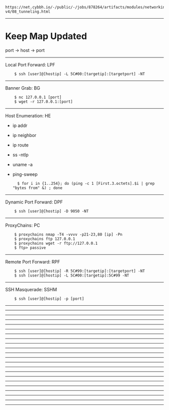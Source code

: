     https://net.cybbh.io/-/public/-/jobs/878264/artifacts/modules/networking/slides-v4/08_tunneling.html
_________________________________________________________________________________________________________________
# Keep Map Updated
port -> host -> port
_________________________________________________________________________________________________________________
Local Port Forward: LPF

        $ ssh [user]@[hostip] -L 5C#00:[targetip]:[targetport] -NT
_________________________________________________________________________________________________________________
Banner Grab: BG

        $ nc 127.0.0.1 [port]
        $ wget -r 127.0.0.1:[port]
_________________________________________________________________________________________________________________
Host Enumeration: HE

- ip addr
- ip neighbor
- ip route
- ss -ntlp
- uname -a
- ping-sweep

        $ for i in {1..254}; do (ping -c 1 [First.3.octets].$i | grep "bytes from" &) ; done
_________________________________________________________________________________________________________________
Dynamic Port Forward: DPF

        $ ssh [user]@[hostip] -D 9050 -NT
_________________________________________________________________________________________________________________
ProxyChains: PC

        $ proxychains nmap -T4 -vvvv -p21-23,80 [ip] -Pn
        $ proxychains ftp 127.0.0.1
        $ proxychains wget -r ftp://127.0.0.1
        $ ftp> passive
_________________________________________________________________________________________________________________
Remote Port Forward: RPF
        
        $ ssh [user]@[hostip] -R 5C#99:[targetip]:[targetport] -NT
        $ ssh [user]@[hostip] -L 5C#00:[targetip]:5C#99 -NT
_________________________________________________________________________________________________________________
SSH Masquerade: SSHM

        $ ssh [user]@[hostip] -p [port]
_________________________________________________________________________________________________________________

_________________________________________________________________________________________________________________

_________________________________________________________________________________________________________________

_________________________________________________________________________________________________________________

_________________________________________________________________________________________________________________

_________________________________________________________________________________________________________________

_________________________________________________________________________________________________________________

_________________________________________________________________________________________________________________

_________________________________________________________________________________________________________________

_________________________________________________________________________________________________________________

_________________________________________________________________________________________________________________

_________________________________________________________________________________________________________________

_________________________________________________________________________________________________________________

_________________________________________________________________________________________________________________

_________________________________________________________________________________________________________________

_________________________________________________________________________________________________________________

_________________________________________________________________________________________________________________

_________________________________________________________________________________________________________________

_________________________________________________________________________________________________________________

_________________________________________________________________________________________________________________

_________________________________________________________________________________________________________________

_________________________________________________________________________________________________________________

